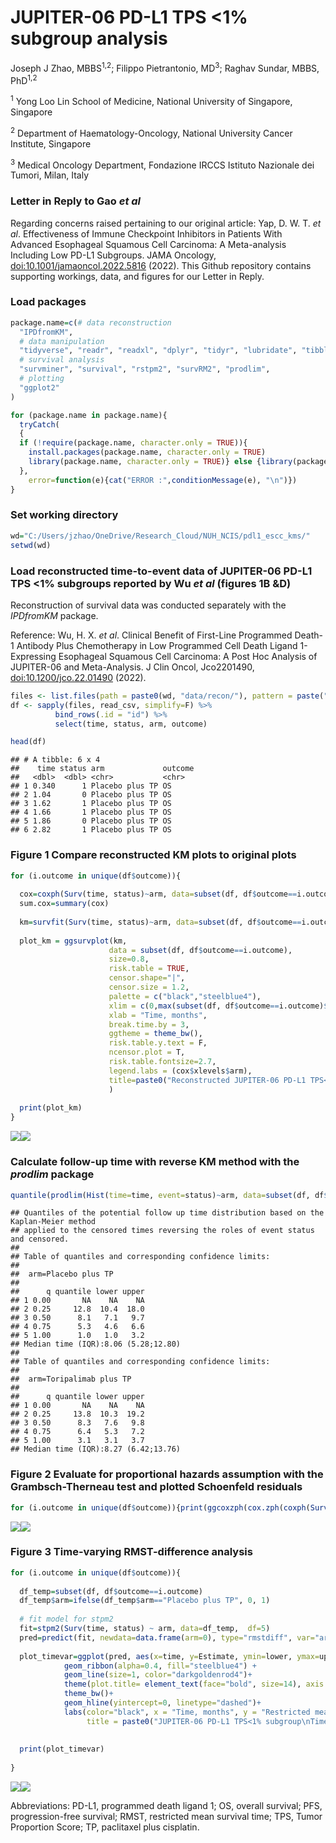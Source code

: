 JUPITER-06 PD-L1 TPS \<1% subgroup analysis
================
Joseph J Zhao, MBBS<sup>1,2</sup>; Filippo Pietrantonio, MD<sup>3</sup>;
Raghav Sundar, MBBS, PhD<sup>1,2</sup>

<sup>1</sup> Yong Loo Lin School of Medicine, National University of
Singapore, Singapore

<sup>2</sup> Department of Haematology-Oncology, National University
Cancer Institute, Singapore

<sup>3</sup> Medical Oncology Department, Fondazione IRCCS Istituto
Nazionale dei Tumori, Milan, Italy

### Letter in Reply to Gao *et al*

Regarding concerns raised pertaining to our original article: Yap, D. W.
T. *et al*. Effectiveness of Immune Checkpoint Inhibitors in Patients
With Advanced Esophageal Squamous Cell Carcinoma: A Meta-analysis
Including Low PD-L1 Subgroups. JAMA Oncology,
<doi:10.1001/jamaoncol.2022.5816> (2022). This Github repository
contains supporting workings, data, and figures for our Letter in Reply.

### Load packages

``` r
package.name=c(# data reconstruction
  "IPDfromKM",
  # data manipulation
  "tidyverse", "readr", "readxl", "dplyr", "tidyr", "lubridate", "tibble", "plyr", "devtools", "stringr", "stringi",
  # survival analysis
  "survminer", "survival", "rstpm2", "survRM2", "prodlim",
  # plotting
  "ggplot2"
)

for (package.name in package.name){
  tryCatch(
  {
  if (!require(package.name, character.only = TRUE)){ 
    install.packages(package.name, character.only = TRUE) 
    library(package.name, character.only = TRUE)} else {library(package.name, character.only = TRUE)}
  }, 
    error=function(e){cat("ERROR :",conditionMessage(e), "\n")})
}
```

### Set working directory

``` r
wd="C:/Users/jzhao/OneDrive/Research_Cloud/NUH_NCIS/pdl1_escc_kms/"
setwd(wd)
```

### Load reconstructed time-to-event data of JUPITER-06 PD-L1 TPS \<1% subgroups reported by Wu *et al* (figures 1B &D)

Reconstruction of survival data was conducted separately with the
*IPDfromKM* package.

Reference: Wu, H. X. *et al*. Clinical Benefit of First-Line Programmed
Death-1 Antibody Plus Chemotherapy in Low Programmed Cell Death Ligand
1-Expressing Esophageal Squamous Cell Carcinoma: A Post Hoc Analysis of
JUPITER-06 and Meta-Analysis. J Clin Oncol, Jco2201490,
<doi:10.1200/jco.22.01490> (2022).

``` r
files <- list.files(path = paste0(wd, "data/recon/"), pattern = paste(".csv",sep=""), full.names = T)
df <- sapply(files, read_csv, simplify=F) %>% 
          bind_rows(.id = "id") %>% 
          select(time, status, arm, outcome)

head(df)
```

    ## # A tibble: 6 x 4
    ##    time status arm             outcome
    ##   <dbl>  <dbl> <chr>           <chr>  
    ## 1 0.340      1 Placebo plus TP OS     
    ## 2 1.04       0 Placebo plus TP OS     
    ## 3 1.62       1 Placebo plus TP OS     
    ## 4 1.66       1 Placebo plus TP OS     
    ## 5 1.86       0 Placebo plus TP OS     
    ## 6 2.82       1 Placebo plus TP OS

### Figure 1 Compare reconstructed KM plots to original plots

``` r
for (i.outcome in unique(df$outcome)){
  
  cox=coxph(Surv(time, status)~arm, data=subset(df, df$outcome==i.outcome))
  sum.cox=summary(cox)
  
  km=survfit(Surv(time, status)~arm, data=subset(df, df$outcome==i.outcome))
  
  plot_km = ggsurvplot(km,
                      data = subset(df, df$outcome==i.outcome), 
                      size=0.8,
                      risk.table = TRUE,    
                      censor.shape="|",
                      censor.size = 1.2,
                      palette = c("black","steelblue4"),
                      xlim = c(0,max(subset(df, df$outcome==i.outcome)$time)),
                      xlab = "Time, months",
                      break.time.by = 3,   
                      ggtheme = theme_bw(),
                      risk.table.y.text = F,
                      ncensor.plot = T,     
                      risk.table.fontsize=2.7,
                      legend.labs = (cox$xlevels$arm),
                      title=paste0("Reconstructed JUPITER-06 PD-L1 TPS<1%: ", i.outcome)
                      )
  
  print(plot_km)
}
```

![](README_files/figure-gfm/unnamed-chunk-4-1.png)<!-- -->![](README_files/figure-gfm/unnamed-chunk-4-2.png)<!-- -->

### Calculate follow-up time with reverse KM method with the *prodlim* package

``` r
quantile(prodlim(Hist(time=time, event=status)~arm, data=subset(df, df$outcome=="OS"), reverse=TRUE))
```

    ## Quantiles of the potential follow up time distribution based on the Kaplan-Meier method 
    ## applied to the censored times reversing the roles of event status and censored.
    ## 
    ## Table of quantiles and corresponding confidence limits:
    ## 
    ##  arm=Placebo plus TP 
    ## 
    ##      q quantile lower upper
    ## 1 0.00       NA    NA    NA
    ## 2 0.25     12.8  10.4  18.0
    ## 3 0.50      8.1   7.1   9.7
    ## 4 0.75      5.3   4.6   6.6
    ## 5 1.00      1.0   1.0   3.2
    ## Median time (IQR):8.06 (5.28;12.80)
    ## 
    ## Table of quantiles and corresponding confidence limits:
    ## 
    ##  arm=Toripalimab plus TP 
    ## 
    ##      q quantile lower upper
    ## 1 0.00       NA    NA    NA
    ## 2 0.25     13.8  10.3  19.2
    ## 3 0.50      8.3   7.6   9.8
    ## 4 0.75      6.4   5.3   7.2
    ## 5 1.00      3.1   3.1   3.7
    ## Median time (IQR):8.27 (6.42;13.76)

### Figure 2 Evaluate for proportional hazards assumption with the Grambsch-Therneau test and plotted Schoenfeld residuals

``` r
for (i.outcome in unique(df$outcome)){print(ggcoxzph(cox.zph(coxph(Surv(time, status)~arm, data=subset(df, df$outcome==i.outcome))), title=i.outcome))}
```

![](README_files/figure-gfm/unnamed-chunk-6-1.png)<!-- -->![](README_files/figure-gfm/unnamed-chunk-6-2.png)<!-- -->

### Figure 3 Time-varying RMST-difference analysis

``` r
for (i.outcome in unique(df$outcome)){
  
  df_temp=subset(df, df$outcome==i.outcome)
  df_temp$arm=ifelse(df_temp$arm=="Placebo plus TP", 0, 1)
  
  # fit model for stpm2
  fit=stpm2(Surv(time, status) ~ arm, data=df_temp,  df=5)
  pred=predict(fit, newdata=data.frame(arm=0), type="rmstdiff", var="arm", grid=TRUE, full=TRUE, se.fit=TRUE)
  
  plot_timevar=ggplot(pred, aes(x=time, y=Estimate, ymin=lower, ymax=upper)) +
            geom_ribbon(alpha=0.4, fill="steelblue4") +
            geom_line(size=1, color="darkgoldenrod4")+
            theme(plot.title= element_text(face="bold", size=14), axis.text=element_text(color="black"))+
            theme_bw()+
            geom_hline(yintercept=0, linetype="dashed")+
            labs(color="black", x = "Time, months", y = "Restricted mean survival time difference", 
                 title = paste0("JUPITER-06 PD-L1 TPS<1% subgroup\nTime-varying RMST-differences from reconstructed ", i.outcome, " KM plots"), face="bold")
  
  
  print(plot_timevar)
    
}
```

![](README_files/figure-gfm/unnamed-chunk-7-1.png)<!-- -->![](README_files/figure-gfm/unnamed-chunk-7-2.png)<!-- -->

Abbreviations: PD-L1, programmed death ligand 1; OS, overall survival;
PFS, progression-free survival; RMST, restricted mean survival time;
TPS, Tumor Proportion Score; TP, paclitaxel plus cisplatin.
